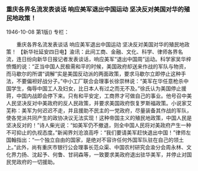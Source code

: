 ### 重庆各界名流发表谈话  响应美军退出中国运动  坚决反对美国对华的殖民地政策！

1946-10-08
第1版()
专栏：

　　重庆各界名流发表谈话
    响应美军退出中国运动
    坚决反对美国对华的殖民地政策！
    【新华社延安四日电】渝讯：此间工商、金融、文化、科学、律师各界名流，连日纷向新华日报记者发表谈话，响应美军“退出中国周”运动。科学家吴华梓愤慨的说：“正当中国人民极需和平的时候，美国政府却送来作战的军队与物资，而马歇尔的所谓“调解”实是美国反动派的两面政策，要求马歇尔立即停止这种手法，不要偏袒好战分子。”中小工厂联合会理事长徐崇林说：“美军在华任意枪杀中国学生，侮辱中国工人及妇女，比日本人有过之而无不及。”徐氏认为美国停止援蒋，中国内战即会停下来。只有和平安定，工商界才可做自己的事业。他号召中美人民坚决反对中美政府的反人民政策，并要求美国政府恢复罗斯福政策。小说家艾芜称：美军为何迟迟不走，并且援助不民主的一党政府，尽量装备其作战的军队，使各党派共同产生的政协决议无法实现！这种帝国主义的殖民地政策，中国人民是坚决反对的！”诗人柴光说：“如美军仍不撤退，则全中国人民将对美政府产生一种不可抑止的仇视态度。”新闻界刘沧浪高呼：“我们要请美军赶快退出中国！”律师左国翰指出：“一个独立自由的国家，是绝对不容许任何外国军队驻在自己的领土上。”此外，尚有重庆市银行公会理事长范众渠、中国农村研究会渝分会周永林、文化界力扬、沈起予、何鲁、甘祠森等，一致要求美政府退出驻华美军，并停止对国民党政府的一切援助。
